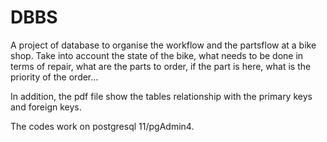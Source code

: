# DBBS
A project of database to organise the workflow and the partsflow at a bike shop.
Take into account the state of the bike, what needs to be done in terms of repair, what are the parts to order,
if the part is here, what is the priority of the order...

In addition, the pdf file show the tables relationship with the primary keys and foreign keys.

The codes work on postgresql 11/pgAdmin4.
